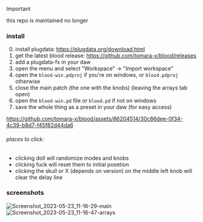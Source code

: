 > [!IMPORTANT]  
> this repo is maintained no longer

### install

0. install plugdata: https://plugdata.org/download.html
1. get the latest blood release: https://github.com/tomara-x/blood/releases
2. add a plugdata-fx in your daw
3. open the menu and select "Workspace" -> "Import workspace"
4. open the `blood-win.pdproj` if you're on windows, or `blood.pdproj` otherwise
5. close the main patch (the one with the knobs) (leaving the arrays tab open)
6. open the `blood-win.pd` file or `blood.pd` if not on windows
7. save the whole thing as a preset in your daw (for easy access)

https://github.com/tomara-x/blood/assets/86204514/30c86dee-0f34-4c39-b8d7-f45f82d44da6

###### places to click:
- clicking doll will randomize modes and knobs
- clicking fuck will reset them to initial posetion
- clicking the skull or X (depends on version) on the middle left knob will clear the delay line

### screenshots
![Screenshot_2023-05-23_11-16-29-main](https://github.com/tomara-x/blood/assets/86204514/e61a5d63-fec5-481d-9c91-b01700a3dd5d)
![Screenshot_2023-05-23_11-16-47-arrays](https://github.com/tomara-x/blood/assets/86204514/51770e18-ea5c-4b22-ac62-e079b794346d)
